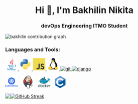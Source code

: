 <h1 align="center">Hi 👋, I'm Bakhilin Nikita</h1>
<h3 align="center">devOps Engineering ITMO Student</h3>

<p align="left"> <img src="https://komarev.com/ghpvc/?username=bakhilin&label=Profile%20views&color=0e75b6&style=flat" alt="bakhilin contribution graph" /></p>

<h3 align="left">Languages and Tools:</h3>
<p align="left">
  <a href="https://www.java.com" target="_blank" rel="noreferrer"> <img src="https://raw.githubusercontent.com/devicons/devicon/master/icons/java/java-original.svg" alt="java" width="40" height="40"/> </a>
  <a href="https://www.python.org" target="_blank" rel="noreferrer"> <img src="https://raw.githubusercontent.com/devicons/devicon/master/icons/python/python-original.svg" alt="python" width="40" height="40"/> </a>
  <a href="https://developer.mozilla.org/en-US/docs/Web/JavaScript" target="_blank" rel="noreferrer"> <img src="https://raw.githubusercontent.com/devicons/devicon/master/icons/javascript/javascript-original.svg" alt="javascript" width="40" height="40"/> </a>  
  <a href="https://www.linux.org/" target="_blank" rel="noreferrer"> <img src="https://raw.githubusercontent.com/devicons/devicon/master/icons/linux/linux-original.svg" alt="linux" width="40" height="40"/> </a>
  <a href="https://git-scm.com/" target="_blank" rel="noreferrer"> <img src="https://www.vectorlogo.zone/logos/git-scm/git-scm-icon.svg" alt="git" width="40" height="40"/> </a>
  <a href="https://www.djangoproject.com/" target="_blank" rel="noreferrer"> <img src="https://cdn.worldvectorlogo.com/logos/django.svg" alt="django" width="40" height="40"/> </a> </p>
  <img src="https://github.com/devicons/devicon/blob/master/icons/kubernetes/kubernetes-plain-wordmark.svg" alt="k8s" title="k8s" width="40" height="40" /> &nbsp;
  <img src="https://github.com/devicons/devicon/blob/master/icons/jenkins/jenkins-original.svg" alt="jenkins" title="jenkins" width="40" height="40" /> &nbsp;
  <img src="https://github.com/devicons/devicon/blob/master/icons/docker/docker-original-wordmark.svg"  alt="docker" title="docker" width="40" height="40" /> &nbsp;
  <img src="https://github.com/devicons/devicon/blob/master/icons/c/c-original.svg" title="c" alt="c" width="40" height="40"/>&nbsp;
<p align="left"> <img align="left" src="http://github-profile-summary-cards.vercel.app/api/cards/profile-details?username=rsp243&theme=tokyonight"/></p>


[![GitHub Streak](https://github-readme-streak-stats.herokuapp.com?user=bakhilin&theme=tokyonight&hide_border=true&card_width=700)](https://git.io/streak-stats)
